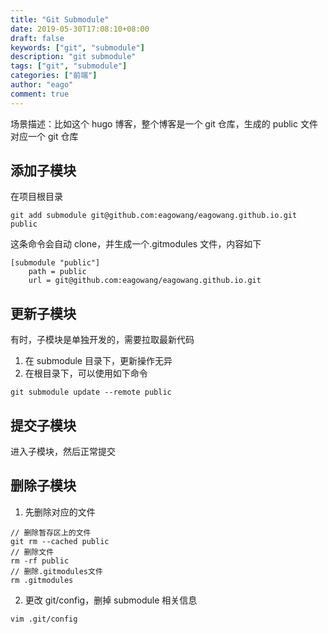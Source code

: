 ```yaml
---
title: "Git Submodule"
date: 2019-05-30T17:08:10+08:00
draft: false
keywords: ["git", "submodule"]
description: "git submodule"
tags: ["git", "submodule"]
categories: ["前端"]
author: "eago"
comment: true
---
```


场景描述：比如这个 hugo 博客，整个博客是一个 git 仓库，生成的 public 文件对应一个 git 仓库

## 添加子模块

在项目根目录

```
git add submodule git@github.com:eagowang/eagowang.github.io.git public
```

这条命令会自动 clone，并生成一个.gitmodules 文件，内容如下

```
[submodule "public"]
	path = public
	url = git@github.com:eagowang/eagowang.github.io.git

```

## 更新子模块

有时，子模块是单独开发的，需要拉取最新代码

1. 在 submodule 目录下，更新操作无异
2. 在根目录下，可以使用如下命令

```
git submodule update --remote public
```

## 提交子模块

进入子模块，然后正常提交

## 删除子模块

1. 先删除对应的文件

```
// 删除暂存区上的文件
git rm --cached public
// 删除文件
rm -rf public
// 删除.gitmodules文件
rm .gitmodules
```

2. 更改 git/config，删掉 submodule 相关信息

```
vim .git/config
```
